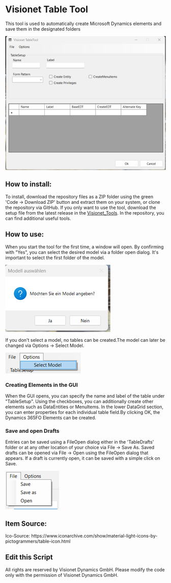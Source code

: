 <h1>Visionet Table Tool</h1>
<p>
  This tool is used to automatically create Microsoft Dynamics elements and save them in the designated folders
</p>
<img src="https://github.com/lucaborgmann/RD_TableTool_WinForms/blob/master/Screenshots/TableTool_Screenshot.png" alt="GUI des TableTools">
<h2>How to install:</h2>
<p>
To install, download the repository files as a ZIP folder using the green 'Code → Download ZIP' button and extract them on your system, or clone the repository via GitHub. If you only want to use the tool, download the setup file from the latest release in the 
  <a href="https://github.com/roedl-dynamics/RD_Tools">Visionet_Tools</a>.
  In the repository, you can find additional useful tools.
</p>
<h2>How to use:</h2>
<p>
  When you start the tool for the first time, a window will open. By confirming with "Yes", you can select the desired model via a folder open dialog. It's important to select the first folder of the model.
</p>
<img src="https://github.com/lucaborgmann/RD_TableTool_WinForms/blob/master/Screenshots/FirstOpen_Screenshot.png" alt="First Dialog">
<p>
  If you don't select a model, no tables can be created.The model can later be changed via Options → Select Model. 
</p>
 <img src="https://github.com/lucaborgmann/RD_TableTool_WinForms/blob/master/Screenshots/OptionsOpen_Screenshot.png" alt="">
<h3>Creating Elements in the GUI</h3>
<p>
  When the GUI opens, you can specify the name and label of the table under "TableSetup". Using the checkboxes, you can additionally create other elements such as DataEntities or MenuItems.
  In the lower DataGrid section, you can enter properties for each individual table field.By clicking OK, the Dynamics 365FO Elements can be created.
</p>
<h3>Save and open Drafts</h3>
<p>
Entries can be saved using a FileOpen dialog either in the 'TableDrafts' folder or at any other location of your choice via File → Save As.
Saved drafts can be opened via File → Open using the FileOpen dialog that appears. If a draft is currently open, it can be saved with a simple click on Save.
</p>
 <img src="https://github.com/lucaborgmann/RD_TableTool_WinForms/blob/master/Screenshots/FileMenuItem.png" alt="">


<h2>Item Source:</h2>
Ico-Source: https://www.iconarchive.com/show/material-light-icons-by-pictogrammers/table-icon.html


<h2>Edit this Script </h2>
<p>
  All rights are reserved by Visionet Dynamics GmbH. Please modify the code only with the permission of Visionet Dynamics GmbH.
</p>

